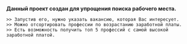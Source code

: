 **Данный проект создан для упрощения поиска рабочего места.** 

    >> Запустив его, нужно указать вакансию, которая Вас интересует. 
    >> Можно отсортировать профессии по возрастанию заработной платы.
    >> Есть возможность получить топ 5 профессий с самой высокой заработной платой.
